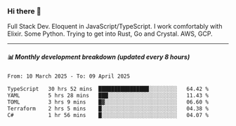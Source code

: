 ### Hi there 👋

Full Stack Dev. Eloquent in JavaScript/TypeScript. I work comfortably with Elixir. Some Python. Trying to get into Rust, Go and Crystal. AWS, GCP.

***

##### 📊 Monthly development breakdown (updated every 8 hours)

<!--START_SECTION:waka-->

```txt
From: 10 March 2025 - To: 09 April 2025

TypeScript   30 hrs 52 mins  ████████████████░░░░░░░░░   64.42 %
YAML         5 hrs 28 mins   ███░░░░░░░░░░░░░░░░░░░░░░   11.43 %
TOML         3 hrs 9 mins    █▓░░░░░░░░░░░░░░░░░░░░░░░   06.60 %
Terraform    2 hrs 5 mins    █░░░░░░░░░░░░░░░░░░░░░░░░   04.38 %
C#           1 hr 56 mins    █░░░░░░░░░░░░░░░░░░░░░░░░   04.07 %
```

<!--END_SECTION:waka-->
